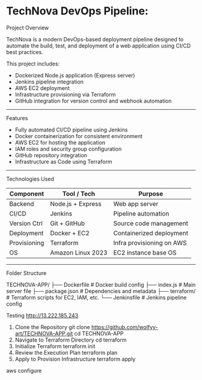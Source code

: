 # TechNova DevOps Pipeline: 

 Project Overview

TechNova is a modern DevOps-based deployment pipeline designed to automate the build, test, and deployment of a web application using CI/CD best practices.

This project includes:
- Dockerized Node.js application (Express server)
- Jenkins pipeline integration
- AWS EC2 deployment
- Infrastructure provisioning via Terraform
- GitHub integration for version control and webhook automation

---

  Features

-  Fully automated CI/CD pipeline using Jenkins
-  Docker containerization for consistent environment
-  AWS EC2 for hosting the application
-  IAM roles and security group configuration
-  GitHub repository integration
-  Infrastructure as Code using Terraform

---
  Technologies Used

| Component     | Tool / Tech       | Purpose                        |
|---------------|-------------------|--------------------------------|
| Backend       | Node.js + Express | Web app server                 |
| CI/CD         | Jenkins            | Pipeline automation            |
| Version Ctrl  | Git + GitHub       | Source code management         |
| Deployment    | Docker + EC2       | Containerized deployment       |
| Provisioning  | Terraform          | Infra provisioning on AWS      |
| OS            | Amazon Linux 2023  | EC2 instance base OS           |

---

  Folder Structure

TECHNOVA-APP/
├── Dockerfile # Docker build config
├── index.js # Main server file
├── package.json # Dependencies and metadata
├── terraform/ # Terraform scripts for EC2, IAM, etc.
└── Jenkinsfile # Jenkins pipeline config

Testing
http://13.222.185.243

1. Clone the Repository
git clone https://github.com/wolfyy-art/TECHNOVA-APP.git
cd TECHNOVA-APP
2. Navigate to Terraform Directory
cd terraform
3. Initialize Terraform
terraform init
4. Review the Execution Plan
terraform plan
5. Apply to Provision Infrastructure
terraform apply

aws configure
